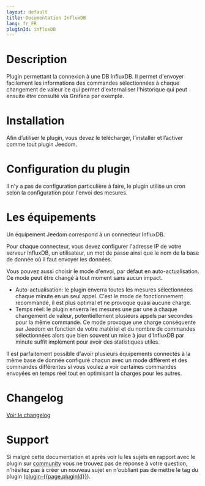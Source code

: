 ```yaml
---
layout: default
title: Documentation InfluxDB
lang: fr_FR
pluginId: influxDB
---
```


# Description

Plugin permettant la connexion à une DB InfluxDB. Il permet d'envoyer facilement les informations des commandes sélectionnées à chaque changement de valeur ce qui permet d'externaliser l'historique qui peut ensuite être consulté via Grafana par exemple.

# Installation

Afin d’utiliser le plugin, vous devez le télécharger, l’installer et l’activer comme tout plugin Jeedom.

# Configuration du plugin

Il n'y a pas de configuration particulière à faire, le plugin utilise un cron selon la configuration pour l'envoi des mesures.

# Les équipements

Un équipement Jeedom correspond à un connecteur InfluxDB.

Pour chaque connecteur, vous devez configurer l'adresse IP de votre serveur InfluxDB, un utilisateur, un mot de passe ainsi que le nom de la base de donnée où il faut envoyer les données.

Vous pouvez aussi choisir le mode d'envoi, par défaut en auto-actualisation. Ce mode peut être changé à tout moment sans aucun impact.

- Auto-actualisation: le plugin enverra toutes les mesures sélectionnées chaque minute en un seul appel.
C'est le mode de fonctionnement recommandé, il est plus optimal et ne provoque quasi aucune charge.
- Temps réel: le plugin enverra les mesures une par une à chaque changement de valeur, potentiellement plusieurs appels par secondes pour la même commande. Ce mode provoque une charge conséquente sur Jeedom en fonction de votre matériel et du nombre de commandes sélectionnées alors que bien souvent un mise à jour d'InfluxDB par minute suffit implément pour avoir des statistiques utiles.

Il est parfaitement possible d'avoir plusieurs équipements connectés à la même base de donnée configuré chacun avec un mode différent et des commandes différentes si vous voulez a voir certaines commandes envoyées en temps réel tout en optimisant la charges pour les autres.

# Changelog

[Voir le changelog](./changelog)

# Support

Si malgré cette documentation et après voir lu les sujets en rapport avec le plugin sur [community]({{site.forum}}/tags/plugin-{{page.pluginId}}) vous ne trouvez pas de réponse à votre question, n'hésitez pas à créer un nouveau sujet en n'oubliant pas de mettre le tag du plugin ([plugin-{{page.pluginId}}]({{site.forum}}/tags/plugin-{{page.pluginId}})).
